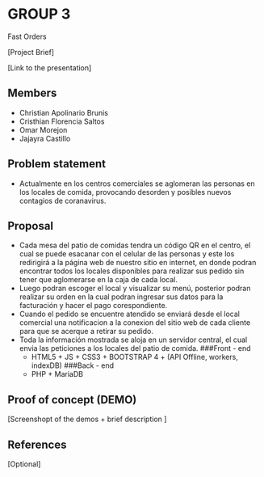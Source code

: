 # GROUP 3

Fast Orders

[Project Brief]

[Link to the presentation]

## Members

 - Christian Apolinario Brunis
 - Cristhian Florencia Saltos
 - Omar Morejon 
 - Jajayra Castillo


## Problem statement

 - Actualmente en los centros comerciales se aglomeran las personas en los locales de comida, provocando desorden y posibles nuevos contagios de coranavirus.


## Proposal

 - Cada mesa del patio de comidas tendra un código QR en el centro, el cual se puede esacanar con el celular de las personas y este los redirigirá a la página web de nuestro sitio en internet, en donde podran encontrar todos los locales disponibles para realizar sus pedido sin tener que aglomerarse en la caja de cada local.
 - Luego podran escoger el local y visualizar su menú, posterior podran realizar su orden en la cual podran ingresar sus datos para la facturación y hacer el pago corespondiente.
 - Cuando el pedido se encuentre atendido se enviará desde el local comercial una notificacion a la conexion del sitio web de cada cliente para que se acerque a retirar su pedido.
 - Toda la información mostrada se aloja en un servidor central, el cual envia las peticiones a los locales del patio de comida.
	###Front - end
	- HTML5 + JS + CSS3 + BOOTSTRAP 4 + (API Offline, workers, indexDB) 
	###Back - end
	- PHP + MariaDB
	

## Proof of concept (DEMO)

[Screenshopt of the demos + brief description ]


## References

[Optional]
